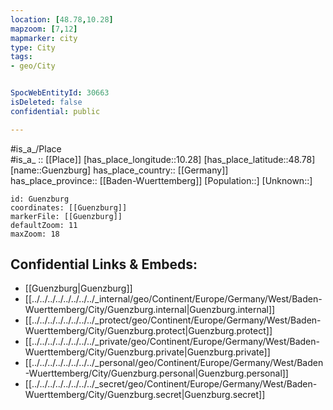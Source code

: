 ```yaml
---
location: [48.78,10.28] 
mapzoom: [7,12] 
mapmarker: city 
type: City
tags:
- geo/City


SpocWebEntityId: 30663
isDeleted: false
confidential: public

---
```

#is_a_/Place  
#is_a_ :: [[Place]] 
[has_place_longitude::10.28] 
[has_place_latitude::48.78] 
[name::Guenzburg] 
has_place_country:: [[Germany]]  
has_place_province:: [[Baden-Wuerttemberg]] 
[Population::] 
[Unknown::] 


```leaflet
id: Guenzburg
coordinates: [[Guenzburg]] 
markerFile: [[Guenzburg]] 
defaultZoom: 11 
maxZoom: 18
```


## Confidential Links & Embeds: 
- [[Guenzburg|Guenzburg]]  
- [[../../../../../../../../_internal/geo/Continent/Europe/Germany/West/Baden-Wuerttemberg/City/Guenzburg.internal|Guenzburg.internal]] 
- [[../../../../../../../../_protect/geo/Continent/Europe/Germany/West/Baden-Wuerttemberg/City/Guenzburg.protect|Guenzburg.protect]] 
- [[../../../../../../../../_private/geo/Continent/Europe/Germany/West/Baden-Wuerttemberg/City/Guenzburg.private|Guenzburg.private]] 
- [[../../../../../../../../_personal/geo/Continent/Europe/Germany/West/Baden-Wuerttemberg/City/Guenzburg.personal|Guenzburg.personal]] 
- [[../../../../../../../../_secret/geo/Continent/Europe/Germany/West/Baden-Wuerttemberg/City/Guenzburg.secret|Guenzburg.secret]] 
